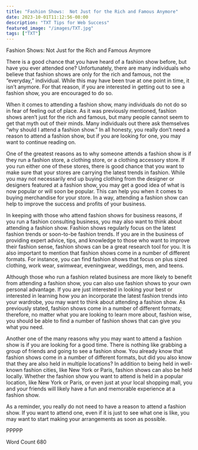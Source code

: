 ```yaml
---
title: "Fashion Shows:  Not Just for the Rich and Famous Anymore"
date: 2023-10-01T11:12:56-08:00
description: "TXT Tips for Web Success"
featured_image: "/images/TXT.jpg"
tags: ["TXT"]
---
```


Fashion Shows:  Not Just for the Rich and Famous Anymore

There is a good chance that you have heard of a fashion show before, but have you ever attended one?  Unfortunately, there are many individuals who believe that fashion shows are only for the rich and famous, not the “everyday,” individual. While this may have been true at one point in time, it isn’t anymore. For that reason, if you are interested in getting out to see a fashion show, you are encouraged to do so.

When it comes to attending a fashion show, many individuals do not do so in fear of feeling out of place. As it was previously mentioned, fashion shows aren’t just for the rich and famous, but many people cannot seem to get that myth out of their minds.  Many individuals out there ask themselves “why should I attend a fashion show.” In all honesty, you really don’t need a reason to attend a fashion show, but if you are looking for one, you may want to continue reading on.

One of the greatest reasons as to why someone attends a fashion show is if they run a fashion store, a clothing store, or a clothing accessory store.  If you run either one of these stores, there is good chance that you want to make sure that your stores are carrying the latest trends in fashion. While you may not necessarily end up buying clothing from the designer or designers featured at a fashion show, you may get a good idea of what is now popular or will soon be popular.  This can help you when it comes to buying merchandise for your store.  In a way, attending a fashion show can help to improve the success and profits of your business.

In keeping with those who attend fashion shows for business reasons, if you run a fashion consulting business, you may also want to think about attending a fashion show. Fashion shows regularly focus on the latest fashion trends or soon-to-be fashion trends.  If you are in the business of providing expert advice, tips, and knowledge to those who want to improve their fashion sense, fashion shows can be a great research tool for you.  It is also important to mention that fashion shows come in a number of different formats. For instance, you can find fashion shows that focus on plus sized clothing, work wear, swimwear, eveningwear, weddings, men, and teens.  

Although those who run a fashion related business are more likely to benefit from attending a fashion show, you can also use fashion shows to your own personal advantage.  If you are just interested in looking your best or interested in learning how you an incorporate the latest fashion trends into your wardrobe, you may want to think about attending a fashion show. As previously stated, fashion shows come in a number of different formats; therefore, no matter what you are looking to learn more about, fashion wise, you should be able to find a number of fashion shows that can give you what you need.

Another one of the many reasons why you may want to attend a fashion show is if you are looking for a good time.  There is nothing like grabbing a group of friends and going to see a fashion show.  You already know that fashion shows come in a number of different formats, but did you also know that they are also held in multiple locations?  In addition to being held in well-known fashion cities, like New York or Paris, fashion shows can also be held locally.  Whether the fashion show you want to attend is held in a popular location, like New York or Paris, or even just at your local shopping mall, you and your friends will likely have a fun and memorable experience at a fashion show.

As a reminder, you really do not need to have a reason to attend a fashion show.  If you want to attend one, even if it is just to see what one is like, you may want to start making your arrangements as soon as possible.

PPPPP

Word Count 680

